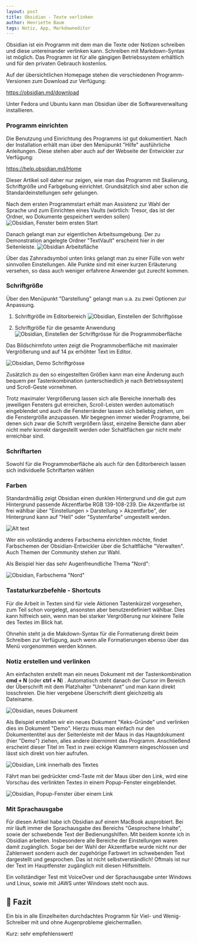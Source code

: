 ```yaml
---
layout: post
title: Obsidian - Texte verlinken
author: Henriette Baum
tags: Notiz, App, Markdowneditor
---
```


Obsidian ist ein Programm mit dem man die Texte oder Notizen schreiben und diese untereinander verlinken kann. Schreiben mit Markdown-Syntax ist möglich. Das Programm ist für alle gängigen Betriebssystem erhältlich und für den privaten Gebrauch kostenlos.

Auf der übersichtlichen Homepage stehen die verschiedenen Programm-Versionen zum Download zur Verfügung:

https://obsidian.md/download

Unter Fedora und Ubuntu kann man Obsidian über die Softwareverwaltung installieren.

### Programm einrichten

Die Benutzung und Einrichtung des Programms ist gut dokumentiert. Nach der Installation erhält man über den Menüpunkt "Hilfe" ausführliche Anleitungen. Diese stehen aber auch auf der Webseite der Entwickler zur Verfügung:

https://help.obsidian.md/Home

Dieser Artikel soll daher nur zeigen, wie man das Programm mit Skalierung, Schriftgröße und Farbgebung einrichtet. Grundsätzlich sind aber schon die Standardeinstellungen sehr gelungen.

Nach dem ersten Programmstart erhält man Assistenz zur Wahl der Sprache und zum Einrichten eines Vaults (wörtlich: Tresor, das ist der Ordner, wo Dokumente gespeichert werden sollen)
![Obsidian, Fenster beim ersten Start](/assets/images/2023-08-28-obsidian/obsidian-start-fenster_2023-08-26.png)

Danach gelangt man zur eigentlichen Arbeitsumgebung.  Der zu Demonstration angelegte Ordner "TextVault" erscheint hier in der Seitenleiste.
![Obsidian Arbeitsfläche](/assets/images/2023-08-28-obsidian/obsidian-arbeitsfläche_2023-08-26.png)


Über das Zahnradsymbol unten links gelangt man zu einer Fülle von wehr sinnvollen Einstellungen. Alle Punkte sind mit einer kurzen Erläuterung versehen, so dass auch weniger erfahrene Anwender gut zurecht kommen. 

### Schriftgröße

Über den Menüpunkt "Darstellung" gelangt man u.a. zu zwei Optionen zur Anpassung. 

1. Schriftgröße im Editorbereich
![Obsidian, Einstellen der Schriftgösse](/assets/images/2023-08-28-obsidian/obsidian-einstellungen-schriftgrösse.png)


2. Schriftgröße für die gesamte Anwendung
![Obsidian, Einstellen der Schriftgrösse für die Programmoberfläche](/assets/images/2023-08-28-obsidian/obsidian-einstellungen-appschriftgrösse.png)



Das Bildschirmfoto unten zeigt die Programmoberfläche mit maximaler Vergrößerung und auf 14 px erhöhter Text im Editor.

![Obsidian, Demo Schriftgrösse](/assets/images/2023-08-28-obsidian/obsidian-demo-schriftgrösse.png)




Zusätzlich zu den so eingestellten Größen kann man eine Änderung auch bequem per Tastenkombination (unterschiedlich je nach Betriebssystem) und Scroll-Geste vornehmen.

Trotz maximaler Vergrößerung lassen sich alle Bereiche innerhalb des jeweiligen Fensters gut erreichen, Scroll-Leisten werden automatisch eingeblendet und auch die Fensterränder lassen sich beliebig ziehen, um die Fenstergröße anzupassen.  Mir begegnen immer wieder Programme, bei denen sich zwar die Schrift vergrößern lässt, einzelne Bereiche dann aber nicht mehr korrekt dargestellt werden oder Schaltflächen gar nicht mehr erreichbar sind.

### Schriftarten

Sowohl für die Programmoberfläche als auch für den Editorbereich lassen sich individuelle Schriftarten wählen



### Farben

Standardmäßig zeigt Obsidian einen dunklen Hintergrund und die gut zum Hintergrund passende Akzentfarbe RGB 139-108-239. Die Akzentfarbe ist frei wählbar über "Einstellungen > Darstellung > Akzentfarbe", der Hintergrund kann auf "Hell" oder "Systemfarbe" umgestellt werden.

![Alt text](/assets/images/2023-08-28-obsidian/obsidian-einstellungen-farbwahl.png)


Wer ein vollständig anderes Farbschema einrichten möchte, findet Farbschemen der Obsidian-Entwickler über die Schaltfläche "Verwalten". Auch Themen der Community stehen zur Wahl.

Als Beispiel hier das sehr Augenfreundliche Thema "Nord":

![Obsidian, Farbschema "Nord"](/assets/images/2023-08-28-obsidian/obsidian-farbschema-nord_2023-08-26.png)


### Tastaturkurzbefehle - Shortcuts

Für die Arbeit in Texten sind für viele Aktionen  Tastenkürzel vorgesehen, zum Teil schon vorgelegt, ansonsten aber benutzerdefiniert wählbar. Dies kann hilfreich sein, wenn man bei starker Vergrößerung nur kleinere Teile des Textes im Blick hat.

Ohnehin steht ja die Makdown-Syntax für die Formatierung direkt beim Schreiben zur Verfügung, auch wenn alle Formatierungen ebenso über das Menü vorgenommen werden können.



### Notiz erstellen und verlinken

Am einfachsten erstellt man ein neues Dokument  mit der Tastenkombination **cmd + N** (oder **ctrl + N**) .  Automatisch steht danach der Cursor im Bereich der Überschrift mit dem Platzhalter "Unbenannt" und man kann direkt losschreien. Die hier vergebene Überschrift dient gleichzeitig als Dateiname.

![Obsidian, neues Dokument](/assets/images/2023-08-28-obsidian/obsidian-neues-dokument_2023-08-26.png)


Als Beispiel erstellen wir ein neues Dokument "Keks-Gründe" und verlinken dies im Dokument "Demo". Hierzu muss man einfach nur den Dokumententitel aus der Seitenleiste mit der Maus in das Hauptdokument (hier "Demo") ziehen, alles andere übernimmt das Programm. Anschließend erscheint dieser Titel im Text in zwei eckige Klammern eingeschlossen und lässt sich direkt von hier aufrufen. 

![Obsidian, Link innerhalb des Textes](/assets/images/2023-08-28-obsidian/obsidian-demo-link-main_2023-08-26.png)


Fährt man bei gedrückter cmd-Taste mit der Maus über den Link, wird eine Vorschau des verlinkten Textes in einem Popup-Fenster eingeblendet.

![Obsidian, Popup-Fenster über einem Link](/assets/images/2023-08-28-obsidian/obsidian-demo-link-popup_2023-08-26.png)


### Mit Sprachausgabe

Für diesen Artikel habe ich Obsidian auf einem MacBook ausprobiert. Bei mir läuft immer die Sprachausgabe des Bereichs "Gesprochene Inhalte", sowie der schwebende Text der Bedienungshilfen. Mit beidem konnte ich in Obsidian arbeiten. Insbesondere alle Bereiche der Einstellungen waren damit zugänglich. Sogar bei der Wahl der Akzentfarbe wurde nicht nur der Zahlenwert sondern auch der zugehörige Farbwert im schwebenden Text dargestellt und gesprochen. Das ist nicht selbstverständlich! Oftmals ist nur der Text im Hauptfenster zugänglich mit diesen Hilfsmitteln.

Ein vollständiger Test mit VoiceOver und der Sprachausgabe unter Windows und Linux, sowie mit JAWS unter Windows steht noch aus.



## 🧐 Fazit

Ein bis in alle Einzelheiten durchdachtes Programm für Viel- und Wenig-Schreiber mit und ohne Augenprobleme gleichermaßen.

Kurz: sehr empfehlenswert!